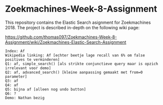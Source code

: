 # Zoekmachines-Week-8-Assignment
This repository contains the Elastic Search asignment for Zoekmachines 2018. The project is described in-depth on the following wiki page:


https://github.com/thomas097/Zoekmachines-Week-8-Assignment/wiki/Zoekmachines-Elastic-Search-Assignment

``` Progress:
Index: Af
Wikipedia linking: Af [echter beetje lage recall van 6% om false positives te verminderen]
Q1: af, simple_search() [als strikte conjunctieve query maar is opzich irrelevant voor demo]
Q2: af, advanced_search() [kleine aanpassing gemaakt met from=0 parameter]
Q3: af
Q4: af
Q5: bijna af [alleen nog undo button]
Q6: ?
Demo: Nathan bezig
```
